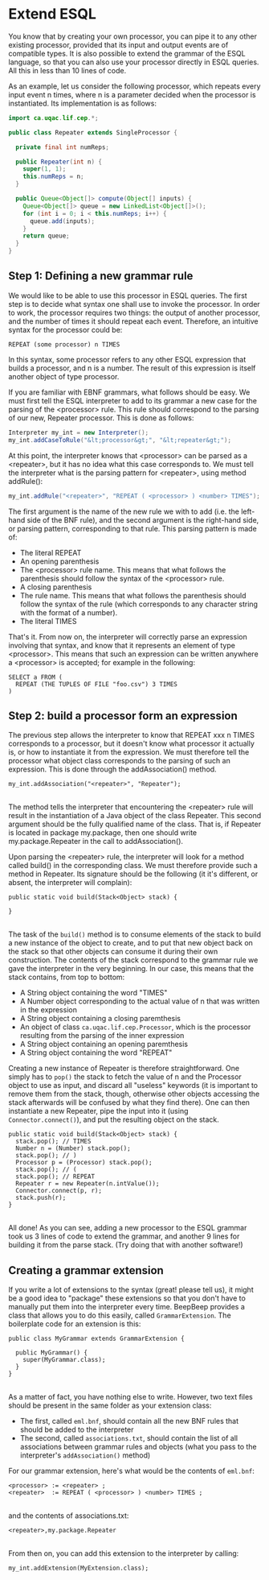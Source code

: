 Extend ESQL
===========

You know that by creating your own processor, you can pipe it to any other existing processor, provided that its input and output events are of compatible types. It is also possible to extend the grammar of the ESQL language, so that you can also use your processor directly in ESQL queries. All this in less than 10 lines of code.

As an example, let us consider the following processor, which repeats every input event n times, where n is a parameter decided when the processor is instantiated. Its implementation is as follows:

```java
import ca.uqac.lif.cep.*;

public class Repeater extends SingleProcessor {

  private final int numReps;

  public Repeater(int n) {
    super(1, 1);
    this.numReps = n;
  }

  public Queue<Object[]> compute(Object[] inputs) {
    Queue<Object[]> queue = new LinkedList<Object[]>();
    for (int i = 0; i < this.numReps; i++) {
      queue.add(inputs);
    }
    return queue;
  }
}
```

## Step 1: Defining a new grammar rule

We would like to be able to use this processor in ESQL queries. The first step is to decide what syntax one shall use to invoke the processor. In order to work, the processor requires two things: the output of another processor, and the number of times it should repeat each event. Therefore, an intuitive syntax for the processor could be:

```
REPEAT (some processor) n TIMES
```

In this syntax, some processor refers to any other ESQL expression that builds a processor, and n is a number. The result of this expression is itself another object of type processor.

If you are familiar with EBNF grammars, what follows should be easy. We must first tell the ESQL interpreter to add to its grammar a new case for the parsing of the &lt;processor&gt; rule. This rule should correspond to the parsing of our new, Repeater processor. This is done as follows:

```java
Interpreter my_int = new Interpreter();
my_int.addCaseToRule("&lt;processor&gt;", "&lt;repeater&gt;");
```

At this point, the interpreter knows that &lt;processor&gt; can be parsed as a &lt;repeater&gt;, but it has no idea what this case corresponds to. We must tell the interpreter what is the parsing pattern for &lt;repeater&gt;, using method addRule():

```java
my_int.addRule("<repeater>", "REPEAT ( <processor> ) <number> TIMES");
```

The first argument is the name of the new rule we with to add (i.e. the left-hand side of the BNF rule), and the second argument is the right-hand side, or parsing pattern, corresponding to that rule. This parsing pattern is made of:

- The literal REPEAT
- An opening parenthesis
- The &lt;processor&gt; rule name. This means that what follows the parenthesis should follow the syntax of the &lt;processor&gt; rule.
- A closing parenthesis
- The <number> rule name. This means that what follows the parenthesis should follow the syntax of the <number> rule (which corresponds to any character string with the format of a number).
- The literal TIMES

That's it. From now on, the interpreter will correctly parse an expression involving that syntax, and know that it represents an element of type &lt;processor&gt;. This means that such an expression can be written anywhere a &lt;processor&gt; is accepted; for example in the following:

```
SELECT a FROM (
  REPEAT (THE TUPLES OF FILE "foo.csv") 3 TIMES
)
```

## <a name="build">Step 2: build a processor form an expression</a>

The previous step allows the interpreter to know that REPEAT xxx n TIMES corresponds to a processor, but it doesn't know what processor it actually is, or how to instantiate it from the expression. We must therefore tell the processor what object class corresponds to the parsing of such an expression. This is done through the addAssociation() method.

<pre><code>my_int.addAssociation("&lt;repeater&gt;", "Repeater");
</code>
</pre>

The method tells the interpreter that encountering the &lt;repeater&gt; rule will result in the instantiation of a Java object of the class Repeater. This second argument should be the fully qualified name of the class. That is, if Repeater is located in package my.package, then one should write my.package.Repeater in the call to addAssociation().

Upon parsing the &lt;repeater&gt; rule, the interpreter will look for a method called build() in the corresponding class. We must therefore provide such a method in Repeater. Its signature should be the following (it it's different, or absent, the interpreter will complain):

<pre><code>public static void build(Stack&lt;Object&gt; stack) {

}
</code>
</pre>

The task of the `build()` method is to consume elements of the stack to build a new instance of the object to create, and to put that new object back on the stack so that other objects can consume it during their own construction. The contents of the stack correspond to the grammar rule we gave the interpreter in the very beginning. In our case, this means that the stack contains, from top to bottom:

- A String object containing the word "TIMES"
- A Number object corresponding to the actual value of n that was written in the expression
- A String object containing a closing paremthesis
- An object of class `ca.uqac.lif.cep.Processor`, which is the processor resulting from the parsing of the inner expression
- A String object containing an opening paremthesis
- A String object containing the word "REPEAT"

Creating a new instance of Repeater is therefore straightforward. One simply has to `pop()` the stack to fetch the value of n and the Processor object to use as input, and discard all "useless" keywords (it is important to remove them from the stack, though, otherwise other objects accessing the stack afterwards will be confused by what they find there). One can then instantiate a new Repeater, pipe the input into it (using `Connector.connect()`), and put the resulting object on the stack.

<pre><code>public static void build(Stack&lt;Object&gt; stack) {
  stack.pop(); // TIMES
  Number n = (Number) stack.pop();
  stack.pop(); // )
  Processor p = (Processor) stack.pop();
  stack.pop(); // (
  stack.pop(); // REPEAT
  Repeater r = new Repeater(n.intValue());
  Connector.connect(p, r);
  stack.push(r);
}
</code>
</pre>

All done! As you can see, adding a new processor to the ESQL grammar took us 3 lines of code to extend the grammar, and another 9 lines for building it from the parse stack. (Try doing that with another software!)

## <a name="extension">Creating a grammar extension</a>

If you write a lot of extensions to the syntax (great! please tell us), it might be a good idea to "package" these extensions so that you don't have to manually put them into the interpreter every time. BeepBeep provides a class that allows you to do this easily, called `GrammarExtension`. The boilerplate code for an extension is this:

<pre><code>public class MyGrammar extends GrammarExtension {

  public MyGrammar() {
    super(MyGrammar.class);
  }
}
</code>
</pre>

As a matter of fact, you have nothing else to write. However, two text files should be present in the same folder as your extension class:

- The first, called `eml.bnf`, should contain all the new BNF rules that should be added to the interpreter
- The second, called `associations.txt`, should contain the list of all associations between grammar rules and objects (what you pass to the interpreter's `addAssociation()` method)

For our grammar extension, here's what would be the contents of `eml.bnf`:

<pre><code>&lt;processor&gt; := &lt;repeater&gt; ;
&lt;repeater&gt;  := REPEAT ( &lt;processor&gt; ) &lt;number&gt; TIMES ;
</code>
</pre>

and the contents of associations.txt:

<pre><code>&lt;repeater&gt;,my.package.Repeater
</code>
</pre>

From then on, you can add this extension to the interpreter by calling:

<pre><code>my_int.addExtension(MyExtension.class);
</code>
</pre>

<!-- :wrap=soft: -->
